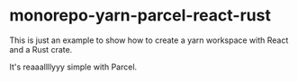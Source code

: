 # monorepo-yarn-parcel-react-rust

This is just an example to show how to create a yarn workspace with React and a Rust crate.

It's reaaallllyyy simple with Parcel.